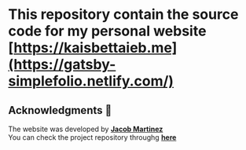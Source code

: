 # This repository contain the source code for my personal website   **[https://kaisbettaieb.me](https://gatsby-simplefolio.netlify.com/)**


## Acknowledgments 🎁
The website was developed by **[Jacob Martinez](https://github.com/cobidev)**\
You can check the project repository throughg **[here](https://github.com/cobidev)**
